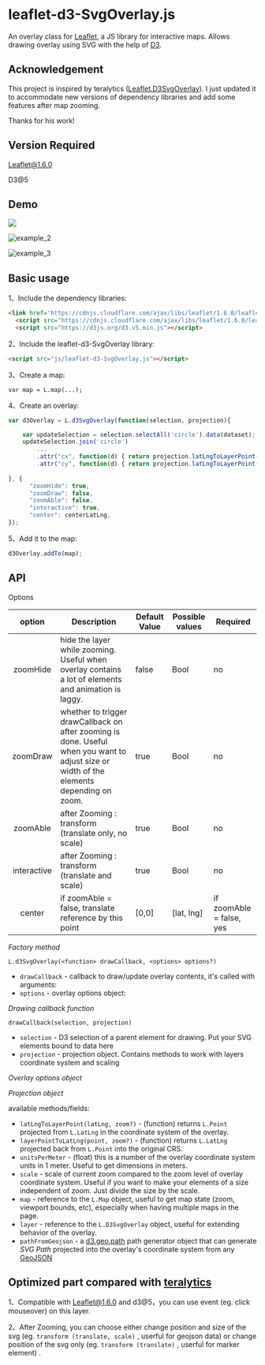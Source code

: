 # leaflet-d3-SvgOverlay.js

An overlay class for [Leaflet](http://leafletjs.com/), a JS library for interactive maps. Allows drawing overlay using SVG with the help of [D3](http://d3js.org/).



## Acknowledgement

This project is inspired by teralytics ([Leaflet.D3SvgOverlay](https://github.com/teralytics/Leaflet.D3SvgOverlay)). I just  updated it to accommodate new versions of dependency libraries and add some features after map zooming.

Thanks for his work!



## Version Required

Leaflet@1.6.0 

D3@5



## Demo

![](./img/example_1.gif)

![example_2](./img/example_2.gif)

![example_3](./img/example_3.gif)



## Basic usage

1、Include the dependency libraries:

```html
<link href='https://cdnjs.cloudflare.com/ajax/libs/leaflet/1.6.0/leaflet.css' rel='stylesheet' type='text/css' />
  <script src="https://cdnjs.cloudflare.com/ajax/libs/leaflet/1.6.0/leaflet.js"></script>
  <script src="https://d3js.org/d3.v5.min.js"></script>
```

 2、Include the leaflet-d3-SvgOverlay library: 

```html
<script src="js/leaflet-d3-SvgOverlay.js"></script>
```

3、Create a map:

```
var map = L.map(...);
```

4、Create an overlay:

```javascript
var d3Overlay = L.d3SvgOverlay(function(selection, projection){

    var updateSelection = selection.selectAll('circle').data(dataset);
    updateSelection.join('circle')
        ...
        .attr("cx", function(d) { return projection.latLngToLayerPoint(d.latLng).x })
        .attr("cy", function(d) { return projection.latLngToLayerPoint(d.latLng).y });
    
}, {
      "zoomHide": true,
      "zoomDraw": false,
      "zoomAble": false,
      "interactive": true,
      "center": centerLatLng,
});
```

5、Add it to the map:

```javascript
d3Overlay.addTo(map);
```



## API

Options

|   option    | Description                                                  | Default Value | Possible values | Required                 |
| :---------: | ------------------------------------------------------------ | ------------- | --------------- | ------------------------ |
|  zoomHide   | hide the layer while zooming. Useful when overlay contains a lot of elements and animation is laggy. | false         | Bool            | no                       |
|  zoomDraw   | whether to trigger drawCallback on after zooming is done. Useful  when you want to adjust size or width of the elements depending on zoom. | true          | Bool            | no                       |
|  zoomAble   | after Zooming : transform (translate only, no scale)         | true          | Bool            | no                       |
| interactive | after Zooming : transform (translate and scale)              | true          | Bool            | no                       |
|   center    | if zoomAble = false, translate reference by this point       | [0,0]         | [lat, lng]      | if zoomAble = false, yes |

*Factory method*

```
L.d3SvgOverlay(<function> drawCallback, <options> options?)
```

- `drawCallback` - callback to draw/update overlay contents, it's called with arguments:
- `options` - overlay options object:

*Drawing callback function*

```
drawCallback(selection, projection)
```

- `selection` - D3 selection of a parent element for drawing. Put your SVG elements bound to data here
- `projection` - projection object. Contains methods to work with layers coordinate system and scaling

*Overlay options object*

*Projection object*

available methods/fields:

- `latLngToLayerPoint(latLng, zoom?)` - (function) returns `L.Point` projected from `L.LatLng` in the coordinate system of the overlay.
- `layerPointToLatLng(point, zoom?)` - (function) returns `L.LatLng` projected back from `L.Point` into the original CRS.
- `unitsPerMeter` - (float) this is a number of the overlay coordinate system units in 1 meter. Useful to get dimensions in meters.
- `scale` - scale of current zoom compared to the zoom level of overlay coordinate system. Useful if you want to make your elements of a size independent of zoom. Just divide the size by the scale.
- `map` - reference to the `L.Map` object, useful to get map state (zoom, viewport bounds, etc), especially when having multiple maps in the page.
- `layer` - reference to the `L.D3SvgOverlay` object, useful for extending behavior of the overlay.
- `pathFromGeojson` - a [d3.geo.path](https://github.com/mbostock/d3/wiki/Geo-Paths#path) path generator object that can generate *SVG Path* projected into the overlay's coordinate system from any [GeoJSON](http://geojson.org/)



## Optimized part compared with [teralytics](https://github.com/teralytics/Leaflet.D3SvgOverlay)

1、Compatible with Leaflet@1.6.0  and d3@5，you can use event (eg.  click mouseover) on this layer.

2、After Zooming, you can choose either change position and size of the svg (eg. `transform (translate, scale)` , userful for geojson data)  or  change position of the svg only (eg. `transform (translate)` , userful for marker element) .